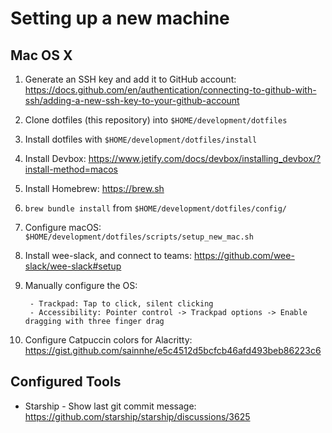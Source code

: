 # Setting up a new machine

## Mac OS X

1. Generate an SSH key and add it to GitHub account: https://docs.github.com/en/authentication/connecting-to-github-with-ssh/adding-a-new-ssh-key-to-your-github-account
1. Clone dotfiles (this repository) into `$HOME/development/dotfiles`
1. Install dotfiles with `$HOME/development/dotfiles/install`

1. Install Devbox: https://www.jetify.com/docs/devbox/installing_devbox/?install-method=macos
1. Install Homebrew: https://brew.sh
1. `brew bundle install` from `$HOME/development/dotfiles/config/`
1. Configure macOS: `$HOME/development/dotfiles/scripts/setup_new_mac.sh`
1. Install wee-slack, and connect to teams: https://github.com/wee-slack/wee-slack#setup
1. Manually configure the OS:

        - Trackpad: Tap to click, silent clicking
        - Accessibility: Pointer control -> Trackpad options -> Enable dragging with three finger drag

1. Configure Catpuccin colors for Alacritty: https://gist.github.com/sainnhe/e5c4512d5bcfcb46afd493beb86223c6

## Configured Tools
- Starship - Show last git commit message: https://github.com/starship/starship/discussions/3625
